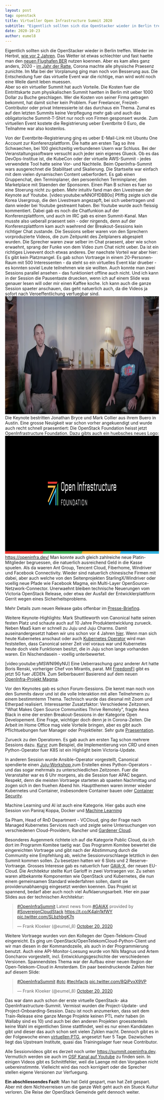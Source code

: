 ```yaml
---
layout: post
tag: openstack
title: Virtueller Open Infrastructure Summit 2020
subtitle: "Eigentlich sollten sich die OpenStacker wieder in Berlin treffen. Wieder im Herbst, wie vor 2 Jahren. Das Wetter ist etwas schlechter und fast haette man den neuen Flughafen BER nutzen koennen. Aber es kam alles ganz anders, 2020 - im Jahr der Ratte,&hellip;"
date: 2020-10-23
author: eumel8
---
```


Eigentlich sollten sich die OpenStacker wieder in Berlin treffen. Wieder im Herbst, <a href="https://www.openstack.org/videos/summits/berlin-2018">wie vor 2 Jahren</a>. Das Wetter ist etwas schlechter und fast haette man den <a href="https://ber.berlin-airport.de">neuen Flughafen BER</a> nutzen koennen. Aber es kam alles ganz anders, 2020 - <a href="https://chinesenewyear.net/zodiac/rat/">im Jahr der Ratte</a>, Corona machte alle physische Praesenz zunichte. Im Mai bei der Vorplanung ging man noch von Besserung aus. Die Entscheidung fuer das virtuelle Event war die richtige, man wird wohl noch eine Weile damit leben muessen.
<br/>
Aber so ein virtueller Summit hat auch Vorteile. Die Kosten fuer die Eintrittskarte zum physikalischen Summit haetten in Berlin mit ueber 1000 Dollar zu Buche geschlagen. Wer die Kosten von seiner Firma getragen bekommt, hat damit sicher kein Problem. Fuer Freelancer, Freizeit-Contributor oder privat Interessierte ist das durchaus ein Thema. Zumal es auf den letzten Summits keine Verpflegung mehr gab und auch das obligatorische Summit-T-Shirt nur noch von Firmen gesponsert wurde. Zum virtuellen Event kostete die Registrierung ueber Eventbrite 0 Euro, die Teilnahme war also kostenlos.

Von der Eventbrite-Registrierung ging es ueber E-Mail-Link mit Ubuntu One Account zur Konferenzplattform. Die hatte am ersten Tag so ihre Schwaechen, bei 100 gleichzeitig verbundenen Usern war Schluss. Bei der Veranstaltungssoftware versucht auch jeder sein eigenes Glueck. Ob es das DevOps-Institue ist, die KubeCon oder der virtuelle AWS-Summit - jedes verwendete Tool hatte seine Vor- und Nachteile. Beim OpenInfra-Summit wars ausgerechnet die Stabilitaet und Skalierung. Die Startseite war einfach mit dem vielen dynamischen Content ueberfordert. Es gab einen Gruppenchat, den Terminplaner, den persoenlichen Terminplaner, den Marketplace mit Staenden der Sponsoren. Einen Plan B schien es fuer so eine Stoerung nicht zu geben. Mehr intuitiv fand man den Livestream der Keynote auf Youtube. 
[video:youtube:wNNOFfDBB0o]
Pfiffig zeigte sich die Korea Usergroup, die den Livestream angezapft, bei sich uebertragen und dann wieder bei Youtube gestreamt haben. Bei Youtube wurde auch fleissig kommentiert. Dabei gab es noch die Chatfunkion auf der Konferenzplattform, und auch im IRC gab es einen Summit-Kanal. Man musste also ueberall praesent sein - oder nirgends, denn auf der Konferenzplattform kam auch waehrend der Breakout-Sessions kein richtiger Chat zustande. Die Sessions selber waren von den Sprechern vorproduzierte Videos, die zum Zeitpunkt des Zeitplaners abgespielt wurden. Die Sprecher waren zwar selber im Chat praesent, aber wie schon erwaehnt, sprang der Funke von dem Video zum Chat nicht ueber. Da ist ein richtiges Liveevent doch etwas anderes. Der naechste Vorteil war aber hier: Es gibt kein Platzmangel. Es gab schon Vortraege in einem 20-Personen-Raum mit 500 Interessenten - da steht so ein virtuelles Event klar drueber - es konnten soviel Leute teilnehmen wie sie wollten. Auch konnte man zwei Sessions parallel ansehen - das funktioniert offline auch nicht. Und ich kann in der Session die Pausentaste druecken, wenn ich auf einem Slide was genauer lesen will oder mir einen Kaffee koche. Ich kann auch die ganze Session spaeter anschauen, das geht natuerlich auch, da die Videos ja sofort nach Veroeffentlichung verfuegbar sind.
<img src="/images/quick-uploads/virtueller-open-infrastructure-summit-2020/2020-10-23_2_.png" width="585" height="386"/>
Die Keynote bestritten Jonathan Bryce und Mark Collier aus ihrem Buero in Austin. Eine grosse Neuigkeit war schon vorher angekuendigt und wurde auch recht schnell praesentiert: Die OpenStack Foundation heisst jetzt OpenInfrastructure Foundation. Dazu gibts auch ein huebsches neues Logo:
<img src="/images/quick-uploads/virtueller-open-infrastructure-summit-2020/openinfrafoundation.png" width="585" height="386"/>
https://openinfra.dev/
Man konnte auch gleich zahlreiche neue Platin-Mitglieder begruessen, die natuerlich ausreichend Geld in die Kasse spuelen. Als da waeren Ant Group, Tencent Cloud, Fiberhome, Windriver und Facebook Connectivity. Wieder sind natuerlich chinesische Firmen mit dabei, aber auch welche von den Seitenprojekten StarlingX/Windriver oder voellig neue Pfade wie Facebook Magma, ein Multi-Layer OpenSource- Netzwork-Connector. Unerwaehnt bleiben technische Neuerungen vom Victoria OpenStack Release, oder etwa der Ausfall der Entwicklerplattform Gerrit wegen eines Sicherheitsproblems.

Mehr Details zum neuen Release gabs offenbar im <a href="https://www.datacenter-insider.de/openstack-release-22-zeigt-das-victory-zeichen-a-973068/">Presse-Briefing</a>.

Weitere Keynote-Highlights: Mark Shuttleworth von Canonical hatte seinen festen Platz und schaute auch auf 10 Jahre Produktentwicklung zurueck. Neben MaaS kam er schnell zu Juju und Juju Charms. Damit auseinandergesetzt haben wir uns schon vor 4 Jahren <a href="https://blog.eumelnet.de/blogs/blog8.php/zauberei-mit-juju-serverless-computing">hier</a>.
Wenn man sich heute Kubernetes anschaut oder auch <a href="https://blog.eumelnet.de/blogs/blog8.php/schwarzer-guertel-dan-5-kubernetes-operator">Kubernetes Operator</a> wird man feststellen, dass Canonical seiner Zeit viel voraus war und Kubernetes heute doch viele Funktionen besitzt, die in Juju schon lange vorhanden waren. Ein Nischendasein - voellig unterbewertet.

[video:youtube:yMSWNl96yNU]
Eine Ueberraschung ganz anderer Art hatte Boris Renski, vorheriger Chef von Mirantis, parat. Mit <a href="https://freedomfi.com">FreedomFI</a> gibt es jetzt 5G fuer JEDEN. Zum Selberbauen! Basierend auf dem neuen <a href="https://github.com/magma/magma">OpenInfra-Projekt Magma</a>. 

Vor den Keynotes gab es schon Forum-Sessions. Die kennt man noch von den Summits davor und ist die volle Interaktion mit allen Teilnehmern zu einem bestimmtemn Thema. Technisch wurde das diesmal mit Zoom und Etherpad realisiert. Interessanter Zusatzfaktor: Verschiedene Zeitzonen.
"What Makes Open Source Communities Thrive Remotely", fragte Aeva Black in eine der ersten Breakout-Sessions in der Kategorie Open Developement. Eine Frage, wichtiger doch denn je in Corona-Zeiten. Die Arbeit im Home Office mag viele Vorteile bringen, aber es gibt auch Pflichtuebungen fuer Manager oder Projektleiter. Sehr gute <a href="https://talks.by.aeva.online/pdfs/OSS%20Talks%20-%20Building%20Healthy%20Remote%20Culture%202020.pdf">Praesentation</a>. 

Zurueck zu den Operatoren. Es gab auch am ersten Tag schon mehrere Sessions dazu. <a href="https://opendev.org/openstack/kuryr-kubernetes/">Kuryr</a> zum Beispiel, die Implementierung von CRD und einen Python-Operator fuer K8S ist ein Highlight beim Victoria-Update.

In anderen Session wurde Ansible-Operator vorgestellt, Canonical spendierte einen <a href="https://twitter.com/eumel_8/status/1319159207220871168">Juju-Workshop </a>zum Erstellen eines Python-Operators - und das sogar mehrmals zu unterschiedlichen Zeitzonen. Fuer die Veranstalter war es 6 Uhr morgens, als die Session fuer APAC begann. Respekt, denn die meisten Vortraege starteten ab spaeten Nachmittag und zogen sich in den fruehen Abend hin. 
Hauptthemen waren immer wieder Kubernetes und Container, insbesondere Container bauen oder <a href="https://github.com/arunc009/DSUGHyderabad-ContainerSecurity">Container Security</a>. 

Machine Learning und AI ist auch eine Kategorie. Hier gabs auch eine Session von Paniraj Koppa, Docker und <a href="https://github.com/pkoppa/open_infrastructure_summit_2020">Machine Learning</a>

Sa Pham, Head of RnD Department - VCCloud, ging der Frage nach Managed Kubernetes Services nach und zeigte seine Untersuchungen von verschiedenen Cloud-Providern, Rancher und <a href="https://github.com/gardener/gardener">Gardener Cloud</a>.

Besonderes Augenmerk richtete ich auf die Kategorie Public Cloud, da ich dort im Programm Komitee taetig war. Das Programm Komitee bewertet die eingereichten Vortraege und gibt nach der Abstimmung durch die Community eine Empfehlung ab, welche Sessionvorschlaege letztlich in den Summit kommen sollen. Zu besetzen hatten wir 6 Slots und 2 Reserve-Vortraege. Grosses Interesse gab es natuerlich fuer <a href="https://www.data-infrastructure.eu/GAIAX/Navigation/EN/Home/home.html">GAIA-X,</a> der neuen EU-Cloud. Die Architektur stellte Kurt Garloff in zwei Vortraegen vor. Zu sehen waren altbekannte Komponenten wie OpenStack und Kubernetes, die nun einem gemeinsamen Standard wiederfahren sollen, damit sie providerunabhaengig eingesetzt werden koennen. Das Projekt ist spannend, bedarf aber auch noch viel Aufklaerungsarbeit. Hier ein paar Slides aus der technischen Architektur:
<blockquote class="twitter-tweet"><p lang="en" dir="ltr"><a href="https://twitter.com/hashtag/OpenInfraSummit?src=hash&amp;ref_src=twsrc%5Etfw">#OpenInfraSummit</a> Latest news from <a href="https://twitter.com/hashtag/GAIAX?src=hash&amp;ref_src=twsrc%5Etfw">#GAIAX</a> provided by <a href="https://twitter.com/hashtag/SovereignCloudStack?src=hash&amp;ref_src=twsrc%5Etfw">#SovereignCloudStack</a> <a href="https://t.co/K4aln1kfWY">https://t.co/K4aln1kfWY</a> <a href="https://t.co/SLbzhbgK7n">pic.twitter.com/SLbzhbgK7n</a></p>&mdash; Frank Kloeker (@eumel_8) <a href="https://twitter.com/eumel_8/status/1318611652913340420?ref_src=twsrc%5Etfw">October 20, 2020</a></blockquote> <script async src="https://platform.twitter.com/widgets.js" charset="utf-8"></script> 

Weitere Vortraege wurden von den Kollegen der Open-Telekom-Cloud eingereicht. Es ging um OpenStack/OpenTelekomCloud-Python-Client und wir man diesen in der Kommandozeile, als auch in der Programmierung benutzt. Auch eine API-Monitor-Loesung wurde von Nils Magnus und Artem Goncharov vorgestellt, incl. Entwicklungsgeschichte der verschiedenen Versionen. Spannendstes Thema war der Aufbau einer neuen Region der Open-Telekom-Cloud in Amsterdam. Ein paar beeindruckende Zahlen hier auf diesem Slide: 

<blockquote class="twitter-tweet"><p lang="und" dir="ltr"><a href="https://twitter.com/hashtag/OpenInfraSummit?src=hash&amp;ref_src=twsrc%5Etfw">#OpenInfraSummit</a> <a href="https://twitter.com/hashtag/otc?src=hash&amp;ref_src=twsrc%5Etfw">#otc</a> <a href="https://twitter.com/hashtag/techfacts?src=hash&amp;ref_src=twsrc%5Etfw">#techfacts</a> <a href="https://t.co/8QiPvxX9VP">pic.twitter.com/8QiPvxX9VP</a></p>&mdash; Frank Kloeker (@eumel_8) <a href="https://twitter.com/eumel_8/status/1318612849640562690?ref_src=twsrc%5Etfw">October 20, 2020</a></blockquote> <script async src="https://platform.twitter.com/widgets.js" charset="utf-8"></script> 

Das war dann auch schon der erste virtuelle OpenStack- aka OpenInfrastructure-Summit. Vermisst wurden die Project-Update- und Project-Onboarding-Session. Dazu ist noch anzumerken, dass seit dem Train-Release eine ganze Menge Projekte keinen PTL mehr haben (in Wallaby sind es 10) und auch bei den anderen Projekten groesstenteils keine Wahl im eigentlichen Sinne stattfindet, weil es nur einen Kandidaten gibt und dieser das auch schon seit vielen Zyklen macht. Dennoch gibt es in der Folgewoche einen <a href="http://ptg.openstack.org/">virtuellen PTG</a>, angesetzt fuer 5 Tage. Dazwischen liegt das Upstream Institute, quasi das Trainingslager fuer neue Contributor.

Alle Sessionvideos gibt es derzeit noch unter https://summit.openinfra.dev. Vermutlich werden sie auch im <a href="https://www.youtube.com/channel/UCQ74G2gKXdpwZkXEsclzcrA">OSF Kanal auf Youtube</a> zu finden sein. In einigen Videos gibt es Schnittfehler, weil die Laenge mit den Vorgaben nicht uebereinstimmte. Vielleicht wird das noch korrigiert oder die Sprecher stellen eigene Versionen zur Verfuegung. 

<strong>Ein abschliessendes Fazit</strong>: Man hat Geld gespart, man hat Zeit gespart. Aber mit dem Nichtverreisen um die ganze Welt geht auch ein Stueck Kultur verloren. Die Reise der OpenStack Gemeinde geht dennoch weiter.
